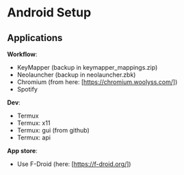 # Android Setup

## Applications
**Workflow**:
- KeyMapper (backup in keymapper_mappings.zip)
- Neolauncher (backup in neolauncher.zbk) 
- Chromium (from here: [https://chromium.woolyss.com/])
- Spotify

**Dev**:
- Termux
- Termux: x11
- Termux: gui (from github)
- Termux: api

**App store**:
- Use F-Droid (here: [https://f-droid.org/])

